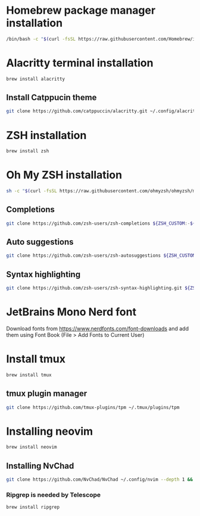 # Homebrew package manager installation
```bash
/bin/bash -c "$(curl -fsSL https://raw.githubusercontent.com/Homebrew/install/HEAD/install.sh)"
```

# Alacritty terminal installation
```bash
brew install alacritty
```
## Install Catppucin theme
```bash
git clone https://github.com/catppuccin/alacritty.git ~/.config/alacritty/catppuccin
```

# ZSH installation
```bash
brew install zsh
```
# Oh My ZSH installation
```bash
sh -c "$(curl -fsSL https://raw.githubusercontent.com/ohmyzsh/ohmyzsh/master/tools/install.sh)"
```
## Completions
```bash
git clone https://github.com/zsh-users/zsh-completions ${ZSH_CUSTOM:-${ZSH:-~/.oh-my-zsh}/custom}/plugins/zsh-completions

```
## Auto suggestions
```bash
git clone https://github.com/zsh-users/zsh-autosuggestions ${ZSH_CUSTOM:-~/.oh-my-zsh/custom}/plugins/zsh-autosuggestions
```
## Syntax highlighting
```bash
git clone https://github.com/zsh-users/zsh-syntax-highlighting.git ${ZSH_CUSTOM:-~/.oh-my-zsh/custom}/plugins/zsh-syntax-highlighting
```

# JetBrains Mono Nerd font 
Download fonts from https://www.nerdfonts.com/font-downloads and add them using Font Book (File > Add Fonts to Current User)

# Install tmux
```bash
brew install tmux
```
## tmux plugin manager
```bash
git clone https://github.com/tmux-plugins/tpm ~/.tmux/plugins/tpm
```
# Installing neovim
```bash
brew install neovim
```
## Installing NvChad 
```bash
git clone https://github.com/NvChad/NvChad ~/.config/nvim --depth 1 && nvim
```
### Ripgrep is needed by Telescope
```bash
brew install ripgrep
```
